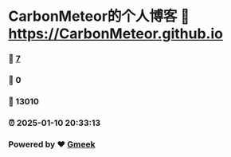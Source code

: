 # CarbonMeteor的个人博客 :link: https://CarbonMeteor.github.io 
### :page_facing_up: [7](https://CarbonMeteor.github.io/tag.html) 
### :speech_balloon: 0 
### :hibiscus: 13010 
### :alarm_clock: 2025-01-10 20:33:13 
### Powered by :heart: [Gmeek](https://github.com/Meekdai/Gmeek)
